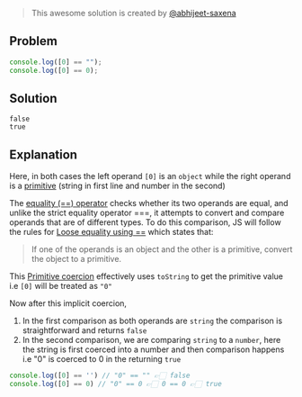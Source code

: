 > This awesome solution is created by [@abhijeet-saxena](https://github.com/abhijeet-saxena)

## Problem

```js
console.log([0] == "");
console.log([0] == 0);
```

## Solution

```
false
true
```

## Explanation

Here, in both cases the left operand `[0]` is an `object` while the right operand is a [primitive](https://developer.mozilla.org/en-US/docs/Glossary/Primitive) (string in first line and number in the second)

The [equality (==) operator](https://developer.mozilla.org/en-US/docs/Web/JavaScript/Reference/Operators/Equality) checks whether its two operands are equal, and unlike the strict equality operator ===, it attempts to convert and compare operands that are of different types.  To do this comparison, JS will follow the rules for [Loose equality using ==](https://developer.mozilla.org/en-US/docs/Web/JavaScript/Equality_comparisons_and_sameness#loose_equality_using) which states that:

> If one of the operands is an object and the other is a primitive, convert the object to a primitive.

This [Primitive coercion](https://developer.mozilla.org/en-US/docs/Web/JavaScript/Data_structures#primitive_coercion) effectively uses `toString` to get the primitive value i.e `[0]` will be treated as `"0"`

Now after this implicit coercion,
1. In the first comparison as both operands are `string` the comparison is straightforward and returns `false`
2. In the second comparison, we are comparing `string` to a `number`, here the string is first coerced into a number and then comparison happens i.e "0" is coerced to 0 in the returning `true`

```js
console.log([0] == '') // "0" == "" 👉🏻 false
console.log([0] == 0) // "0" == 0 👉🏻 0 == 0 👉🏻 true
```
